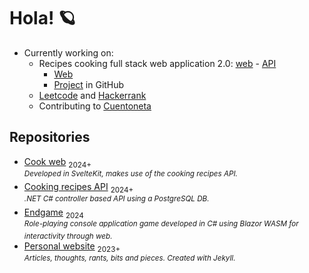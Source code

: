 # Hola! 🪐

- Currently working on:
  - Recipes cooking full stack web application 2.0: [web](https://github.com/luz-ojeda/cook-web) - [API](https://github.com/luz-ojeda/cook-api)
    - [Web](https://cook-web-weathered-thunder-7639.fly.dev/)
    - [Project](https://github.com/users/luz-ojeda/projects/9) in GitHub
  - [Leetcode](https://leetcode.com/luzojeda/) and [Hackerrank](https://www.hackerrank.com/profile/lezojeda)
  - Contributing to [Cuentoneta](https://github.com/cuentoneta/cuentoneta)

## Repositories

- [Cook web](https://github.com/luz-ojeda/cook-web) <sub>2024+</sub><br /><sup>_Developed in SvelteKit, makes use of the cooking recipes API._</sup>
- [Cooking recipes API](https://github.com/luz-ojeda/cook-api) <sub>2024+</sub><br /><sup>_.NET C# controller based API using a PostgreSQL DB._</sup>
- [Endgame](https://github.com/luz-ojeda/c-players-guide-endgame) <sub>2024</sub> <br /><sup>_Role-playing console application game developed in C# using Blazor WASM for interactivity through web._</sup>
- [Personal website](https://github.com/luz-ojeda/luz-ojeda.github.io) <sub>2023+</sub> <br /><sup>_Articles, thoughts, rants, bits and pieces. Created with Jekyll._</sup>
